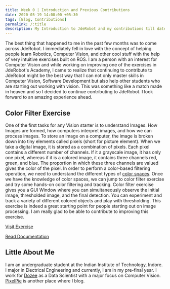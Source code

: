 ```yaml
---
title: Week 0 | Introduction and Previous Contributions
date: 2020-05-19 14:00:00 +05:30
tags: [Blog, Contributions]
permalink: /:title
description: My Introduction to JdeRobot and my contributions till date.
---
```


The best thing that happened to me in the past few months was to come across JdeRobot. I immediately fell in love with the concept of helping people learn Robotics, Computer Vision, and other cool stuff with the help of very intuitive exercises built on ROS. I am a person with an interest for Computer Vision and while working on improving one of the exercises in JdeRobot's Academy, I came to realize that continuing to contribute to JdeRobot might be the best way that I can not only master skills in Computer Vision, Software Development but also help other students who are starting out working with vision. This was something like a match made in heaven and so I decided to continue contributing to JdeRobot. I look forward to an amazing experience ahead.

## Color Filter Exercise
One of the first tasks for any Vision starter is to understand Images. How Images are formed, how computers interpret images, and how we can process images. To store an image on a computer, the image is broken down into tiny elements called pixels (short for picture element). When we take a digital image, it is stored as a combination of pixels. Each pixel contains a different number of channels. If it a grayscale image, it has only one pixel, whereas if it is a colored image, it contains three channels red, green, and blue. The proportion in which these three channels are valued gives the color of the pixel. In order to perform a color-based filtering operation, we need to understand the different types of [color spaces](http://jderobot.github.io/RoboticsAcademy/exercises/ComputerVision/color_filter#color-space). Once we have the knowledge of color spaces, we can jump to color filter exercise and try some hands-on color filtering and tracking. Color filter exercise gives you a GUI Window where you can simultaneously observe the initial image, thresholded image, and the final detection. You can experiment and track a variety of different colored objects and play with thresholding. This exercise is indeed a great starting point for people starting out on image processing. I am really glad to be able to contribute to improving this exercise.

[Visit Exercise](https://github.com/JdeRobot/RoboticsAcademy/tree/master/exercises/color_filter)

[Read Documentation](http://jderobot.github.io/RoboticsAcademy/exercises/ComputerVision/color_filter)

## Little About Me
I am an undergraduate student at the Indian Institute of Technology, Indore. I major in Electrical Engineering and currently, I am in my pre-final year. I work for [Dozee](https://dozee.io/) as a Data Scientist with a major focus on Computer Vision. [PixelPie](https://pixelpie.org) is another place where I blog.  

